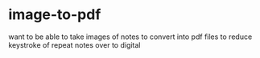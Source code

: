 # image-to-pdf
want to be able to take images of notes to convert into pdf files to reduce keystroke of repeat notes over to digital

